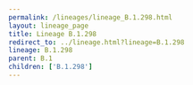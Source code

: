 ```yaml
---
permalink: /lineages/lineage_B.1.298.html
layout: lineage_page
title: Lineage B.1.298
redirect_to: ../lineage.html?lineage=B.1.298
lineage: B.1.298
parent: B.1
children: ['B.1.298']
---
```

